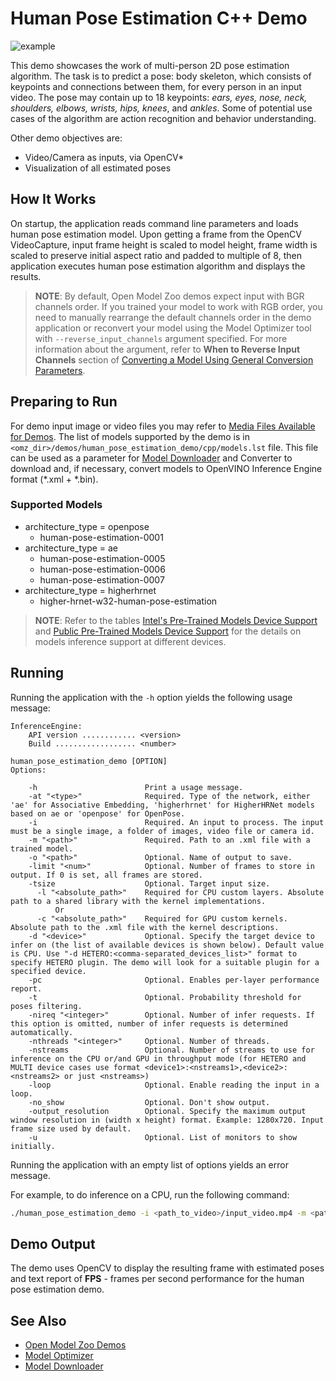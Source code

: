 # Human Pose Estimation C++ Demo

![example](../human_pose_estimation.gif)

This demo showcases the work of multi-person 2D pose estimation algorithm. The task is to predict a pose: body skeleton, which consists of keypoints and connections between them, for every person in an input video. The pose may contain up to 18 keypoints: *ears, eyes, nose, neck, shoulders, elbows, wrists, hips, knees*, and *ankles*. Some of potential use cases of the algorithm are action recognition and behavior understanding.

Other demo objectives are:

* Video/Camera as inputs, via OpenCV*
* Visualization of all estimated poses

## How It Works

On startup, the application reads command line parameters and loads human pose estimation model. Upon getting a frame from the OpenCV VideoCapture, input frame height is scaled to model height, frame width is scaled to preserve initial aspect ratio and padded to multiple of 8, then application executes human pose estimation algorithm and displays the results.

> **NOTE**: By default, Open Model Zoo demos expect input with BGR channels order. If you trained your model to work with RGB order, you need to manually rearrange the default channels order in the demo application or reconvert your model using the Model Optimizer tool with `--reverse_input_channels` argument specified. For more information about the argument, refer to **When to Reverse Input Channels** section of [Converting a Model Using General Conversion Parameters](https://docs.openvinotoolkit.org/latest/_docs_MO_DG_prepare_model_convert_model_Converting_Model_General.html).

## Preparing to Run

For demo input image or video files you may refer to [Media Files Available for Demos](../../README.md#Media-Files-Available-for-Demos).
The list of models supported by the demo is in `<omz_dir>/demos/human_pose_estimation_demo/cpp/models.lst` file.
This file can be used as a parameter for [Model Downloader](../../../tools/downloader/README.md) and Converter to download and, if necessary, convert models to OpenVINO Inference Engine format (\*.xml + \*.bin).

### Supported Models

* architecture_type = openpose
    - human-pose-estimation-0001
* architecture_type = ae
    - human-pose-estimation-0005
    - human-pose-estimation-0006
    - human-pose-estimation-0007
* architecture_type = higherhrnet
    - higher-hrnet-w32-human-pose-estimation

> **NOTE**: Refer to the tables [Intel's Pre-Trained Models Device Support](../../../models/intel/device_support.md) and [Public Pre-Trained Models Device Support](../../../models/public/device_support.md) for the details on models inference support at different devices.

## Running

Running the application with the `-h` option yields the following usage message:

```
InferenceEngine:
    API version ............ <version>
    Build .................. <number>

human_pose_estimation_demo [OPTION]
Options:

    -h                        Print a usage message.
    -at "<type>"              Required. Type of the network, either 'ae' for Associative Embedding, 'higherhrnet' for HigherHRNet models based on ae or 'openpose' for OpenPose.
    -i                        Required. An input to process. The input must be a single image, a folder of images, video file or camera id.
    -m "<path>"               Required. Path to an .xml file with a trained model.
    -o "<path>"               Optional. Name of output to save.
    -limit "<num>"            Optional. Number of frames to store in output. If 0 is set, all frames are stored.
    -tsize                    Optional. Target input size.
      -l "<absolute_path>"    Required for CPU custom layers. Absolute path to a shared library with the kernel implementations.
          Or
      -c "<absolute_path>"    Required for GPU custom kernels. Absolute path to the .xml file with the kernel descriptions.
    -d "<device>"             Optional. Specify the target device to infer on (the list of available devices is shown below). Default value is CPU. Use "-d HETERO:<comma-separated_devices_list>" format to specify HETERO plugin. The demo will look for a suitable plugin for a specified device.
    -pc                       Optional. Enables per-layer performance report.
    -t                        Optional. Probability threshold for poses filtering.
    -nireq "<integer>"        Optional. Number of infer requests. If this option is omitted, number of infer requests is determined automatically.
    -nthreads "<integer>"     Optional. Number of threads.
    -nstreams                 Optional. Number of streams to use for inference on the CPU or/and GPU in throughput mode (for HETERO and MULTI device cases use format <device1>:<nstreams1>,<device2>:<nstreams2> or just <nstreams>)
    -loop                     Optional. Enable reading the input in a loop.
    -no_show                  Optional. Don't show output.
    -output_resolution        Optional. Specify the maximum output window resolution in (width x height) format. Example: 1280x720. Input frame size used by default.
    -u                        Optional. List of monitors to show initially.
```

Running the application with an empty list of options yields an error message.

For example, to do inference on a CPU, run the following command:

```sh
./human_pose_estimation_demo -i <path_to_video>/input_video.mp4 -m <path_to_model>/human-pose-estimation-0001.xml -d CPU -at openpose
```

## Demo Output

The demo uses OpenCV to display the resulting frame with estimated poses and text report of **FPS** - frames per second performance for the human pose estimation demo.

## See Also

* [Open Model Zoo Demos](../../README.md)
* [Model Optimizer](https://docs.openvinotoolkit.org/latest/_docs_MO_DG_Deep_Learning_Model_Optimizer_DevGuide.html)
* [Model Downloader](../../../tools/downloader/README.md)

